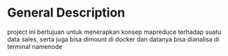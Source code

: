 # General Description
project ini bertujuan untuk menerapkan konsep mapreduce terhadap suatu data sales, serta juga bisa dimount di docker dan datanya bisa dianalisa di terminal namenode